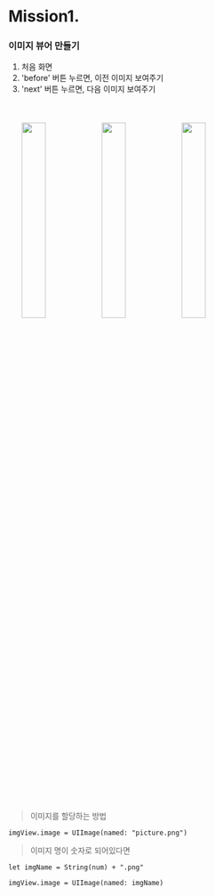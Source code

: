 # Mission1.
### 이미지 뷰어 만들기  

1. 처음 화면
2. 'before' 버튼 누르면, 이전 이미지 보여주기
3. 'next' 버튼 누르면, 다음 이미지 보여주기
<br></br>
<br></br>
<img src="https://user-images.githubusercontent.com/25345987/128689505-229b40ab-12ee-47f6-9203-75352d5fd544.png" width="30%" height="30%"><img src="https://user-images.githubusercontent.com/25345987/128689727-00d03d36-9f1f-4cae-9449-ee849941b318.png" width="30%" height="30%"><img src="https://user-images.githubusercontent.com/25345987/128689755-e0790018-8dcb-44d0-ae26-7903be56f8f4.png" width="30%" height="30%">
<br></br>
<br></br>
> 이미지를 할당하는 방법
```
imgView.image = UIImage(named: "picture.png")
```
>  이미지 명이 숫자로 되어있다면
```
let imgName = String(num) + ".png"

imgView.image = UIImage(named: imgName)
```
